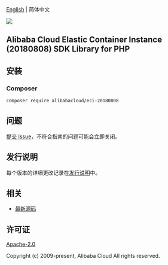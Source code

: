 [English](README.md) | 简体中文

![](https://aliyunsdk-pages.alicdn.com/icons/AlibabaCloud.svg)

## Alibaba Cloud Elastic Container Instance (20180808) SDK Library for PHP

## 安装

### Composer

```bash
composer require alibabacloud/eci-20180808
```

## 问题

[提交 Issue](https://github.com/aliyun/alibabacloud-sdk/issues/new)，不符合指南的问题可能会立即关闭。

## 发行说明

每个版本的详细更改记录在[发行说明](./ChangeLog.txt)中。

## 相关

* [最新源码](https://github.com/aliyun/alibabacloud-sdk)

## 许可证

[Apache-2.0](http://www.apache.org/licenses/LICENSE-2.0)

Copyright (c) 2009-present, Alibaba Cloud All rights reserved.
